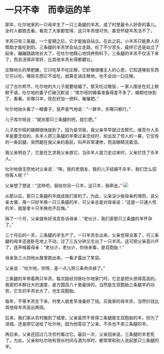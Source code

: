 # 一只不幸　而幸运的羊

那年，吐尔地家的一只母羊生了一只三条腿的羊羔，成了村里最令人好奇的事儿。全村人都跑去看，看完了大家都觉得，这只羊羔很可怜，甚至怀疑羊羔活不了。 

羊羔只有三条腿，一个星期之后，它才能独自站立。在此之前，小羊羔只能靠人的帮助才能吃到奶。三条腿的羊羔学会站立走路，吃了不少苦头，最终它还是站立了起来，蹦蹦跳跳地长大了。在吐尔地精心地饲养照料下，三条腿的羊羔不仅活下来了，而且活得非常好，比其他羊羔长得都健壮。 

庄稼地头的草肥嫩，它只吃草不吃庄稼，它好像很懂主人的心思，它知道哪些东西它可以吃，哪些东西它不该吃，就算走进庄稼地，也不会动一口庄稼。 

过了古尔邦节，吐尔地的大儿子就要结婚了。那天吃过晚饭，一家人围坐在炕上默默不语，吐尔地的妻子打破沉默说：“库尔班的婚事准备得差不多了，婚期也快到了，看看，杀哪只羊，现在好加一把料，催催肥。” 

吐尔地抬头看了一眼妻子，瓮声瓮气地说：“一群羊，杀哪只都行。” 

儿子库尔班说：“就杀那只三条腿的吧，就它肥。” 

儿子库尔班的婚期很快就到了。因为是邻居，我父亲早早就过去帮忙。维吾尔人杀羊是要念经的，杀羊人把三条腿的羊牵过来念经时，却出现了惊人的一幕，它仅有的一条前腿，突然跪在我父亲的面前，叫声非常凄惨，而且眼睛流着泪。 

我父亲明白了，它是在乞求我父亲救它。当杀羊人提刀走过来时，父亲拦住了杀羊人。 

吐尔地很无奈地对父亲说：“唉，我的老朋友，我的儿子结婚不杀羊，我们怎么招待客人呢？” 

父亲想了想说：“这样吧，我给你另一只羊，这只羊，我牵走。” ![](http://www.yilinzazhi.com/images/yili/yili201408/yili20140853-1-l.jpg)

从那以后，那只三条腿的羊就成我们家的了。为此，父亲没少挨母亲的埋怨，说父亲太傻，用一只好羊换一只三条腿的羊，可父亲总是对母亲说：“这是一只通人性的羊，就是拿十只羊换也不后悔。” 

隔了一个月，父亲就有好消息告诉母亲：“老伙计，我们家那只三条腿的羊怀孕了。” 

三个月后的一天，三条腿的羊生产了。一只羊羔生出来，父亲觉得没事了，可三条腿的母羊还是卧在地上不动，过了三五分钟又生出了一只羊羔。这可把父亲高兴坏了，连声喊着母亲：“老伙计，老伙计，你快来看，是双胞胎！” 

母亲急三火四地从屋里跑出来，一看才露出了笑容。 

父亲说：“吐尔地，你呀，差一点儿把三条命杀掉了。” 

三条腿的羊带着两只羊羔，每次路经邻居吐尔地家门时，它总是把头昂得高高的。我家的羊群壮大的速度，是方圆百八十里最快的，当然是生双胞胎三条腿羊的功劳，它生的羊羔长大了，也生双胞胎。 

每年，不等羊羔生下来，村里人就老早准备好了钱。买我家的母羊羔，当然价钱比其他母羊羔高出两倍。 

后来，我们家从农村搬到了城里，父亲虽然不舍得三条腿能生双胞胎的羊，但为了进城，还是把它送给了吐尔地，因为他答应了父亲，不杀也不卖三条腿的羊。 

再后来，父亲还回过几次农村看过它。最后一次，父亲回来说，三条腿的羊老死了。为此，父亲和吐尔地有很长时间与酒为伴时，都常常和别人说起那只三条腿的羊。